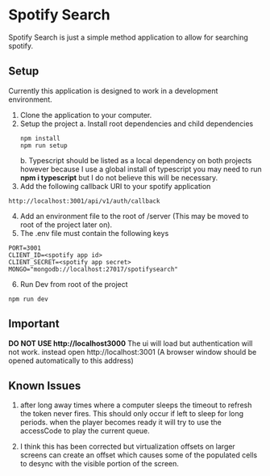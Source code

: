 # Spotify Search
Spotify Search is just a simple method application to allow for searching spotify.

## Setup
Currently this application is designed to work in a development environment. 

1. Clone the application to your computer.
2. Setup the project
	a. Install root dependencies and child dependencies
	```
	npm install
	npm run setup
	```
	b. Typescript should be listed as a local dependency on both projects however because I use a global install of typescript you may need to run **npm i typescript** but I do not believe this will be necessary.
3. Add the following callback URI to your spotify application
```
http://localhost:3001/api/v1/auth/callback
```
4. Add an environment file to the root of /server (This may be moved to root of the project later on).
5. The .env file must contain the following keys
```
PORT=3001
CLIENT_ID=<spotify app id>
CLIENT_SECRET=<spotify app secret>
MONGO="mongodb://localhost:27017/spotifysearch"
```
6. Run Dev from root of the project
```
npm run dev
```

## Important
**DO NOT USE http://localhost3000** The ui will load but authentication will not work. instead open http://localhost:3001 (A browser window should be opened automatically to this address)

## Known Issues

1. after long away times where a computer sleeps the timeout to refresh the token never fires. This should only occur if left to sleep for long periods. when the player becomes ready it will try to use the accessCode to play the current queue. 

2. I think this has been corrected but virtualization offsets on larger screens can create an offset which causes some of the populated cells to desync with the visible portion of the screen. 



